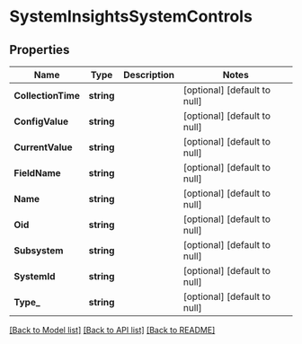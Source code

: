 # SystemInsightsSystemControls

## Properties
Name | Type | Description | Notes
------------ | ------------- | ------------- | -------------
**CollectionTime** | **string** |  | [optional] [default to null]
**ConfigValue** | **string** |  | [optional] [default to null]
**CurrentValue** | **string** |  | [optional] [default to null]
**FieldName** | **string** |  | [optional] [default to null]
**Name** | **string** |  | [optional] [default to null]
**Oid** | **string** |  | [optional] [default to null]
**Subsystem** | **string** |  | [optional] [default to null]
**SystemId** | **string** |  | [optional] [default to null]
**Type_** | **string** |  | [optional] [default to null]

[[Back to Model list]](../README.md#documentation-for-models) [[Back to API list]](../README.md#documentation-for-api-endpoints) [[Back to README]](../README.md)


